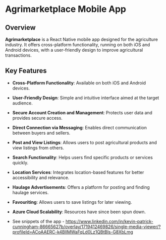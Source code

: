 # Agrimarketplace Mobile App

## Overview

**Agrimarketplace** is a React Native mobile app designed for the agriculture industry. It offers cross-platform functionality, running on both iOS and Android devices, with a user-friendly design to improve agricultural transactions.

## Key Features

- **Cross-Platform Functionality**: Available on both iOS and Android devices.
- **User-Friendly Design**: Simple and intuitive interface aimed at the target audience.
- **Secure Account Creation and Management**: Protects user data and provides secure access.
- **Direct Connection via Messaging**: Enables direct communication between buyers and sellers.
- **Post and View Listings**: Allows users to post agricultural products and view listings from others.
- **Search Functionality**: Helps users find specific products or services quickly.
- **Location Services**: Integrates location-based features for better accessibility and relevance.
- **Haulage Advertisements**: Offers a platform for posting and finding haulage services.
- **Favouriting**: Allows users to save listings for later viewing.
- **Azure Cloud Scalability**: Resources have since been spun down.

- See snippets of the app - https://www.linkedin.com/in/kevin-patrick-cunningham-86665627b/overlay/1719412469826/single-media-viewer/?profileId=ACoAAERC-k4BllMWaFqLd0Lz1QBtBls-G8XbLmg
